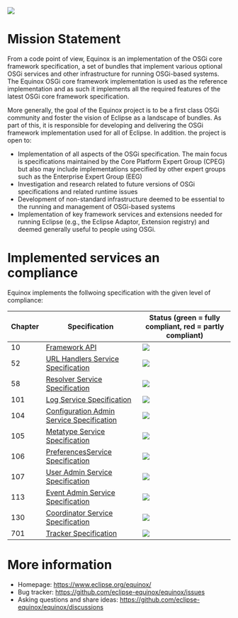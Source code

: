 ![](https://www.eclipse.org/equinox/images/logo.png)

# Mission Statement

From a code point of view, Equinox is an implementation of the OSGi core framework specification, a set of bundles that implement various optional OSGi services and other infrastructure for running OSGi-based systems. The Equinox OSGi core framework implementation is used as the reference implementation and as such it implements all the required features of the latest OSGi core framework specification.

More generally, the goal of the Equinox project is to be a first class OSGi community and foster the vision of Eclipse as a landscape of bundles. As part of this, it is responsible for developing and delivering the OSGi framework implementation used for all of Eclipse. In addition. the project is open to:

- Implementation of all aspects of the OSGi specification. The main focus is specifications maintained by the Core Platform Expert Group (CPEG) but also may include implementations specified by other expert groups such as the Enterprise Expert Group (EEG)
- Investigation and research related to future versions of OSGi specifications and related runtime issues
- Development of non-standard infrastructure deemed to be essential to the running and management of OSGi-based systems
- Implementation of key framework services and extensions needed for running Eclipse (e.g., the Eclipse Adaptor, Extension registry) and deemed generally useful to people using OSGi.

# Implemented services an compliance

Equinox implements the follwoing specification with the given level of compliance:

| Chapter | Specification | Status (green = fully compliant, red = partly compliant)|
|---|---|---|
| 10 | [Framework API](https://docs.osgi.org/specification/osgi.core/8.0.0/framework.api.html) | ![](https://gist.githubusercontent.com/eclipse-equinox-bot/d941fe2a4992a018d88e778b48ee3135/raw/tck-badge-framework.svg) |
| 52 | [URL Handlers Service Specification](https://docs.osgi.org/specification/osgi.core/8.0.0/service.url.html) | ![](https://gist.githubusercontent.com/eclipse-equinox-bot/d941fe2a4992a018d88e778b48ee3135/raw/tck-badge-url.svg) |
| 58 | [Resolver Service Specification](https://docs.osgi.org/specification/osgi.core/8.0.0/service.resolver.html) | ![](https://gist.githubusercontent.com/eclipse-equinox-bot/d941fe2a4992a018d88e778b48ee3135/raw/tck-badge-resolver.svg) |
| 101 | [Log Service Specification](https://docs.osgi.org/specification/osgi.core/8.0.0/service.log.html) | ![](https://gist.githubusercontent.com/eclipse-equinox-bot/d941fe2a4992a018d88e778b48ee3135/raw/tck-badge-log.svg) |
| 104 | [Configuration Admin Service Specification](https://docs.osgi.org/specification/osgi.cmpn/8.1.0/service.cm.html) | ![](https://gist.githubusercontent.com/eclipse-equinox-bot/d941fe2a4992a018d88e778b48ee3135/raw/tck-badge-cm.svg) |
| 105 | [Metatype Service Specification](https://docs.osgi.org/specification/osgi.cmpn/8.1.0/service.metatype.html) | ![](https://gist.githubusercontent.com/eclipse-equinox-bot/d941fe2a4992a018d88e778b48ee3135/raw/tck-badge-metatype.svg) |
| 106 | [PreferencesService Specification](https://docs.osgi.org/specification/osgi.cmpn/8.1.0/service.prefs.html) | ![](https://gist.githubusercontent.com/eclipse-equinox-bot/d941fe2a4992a018d88e778b48ee3135/raw/tck-badge-preferences.svg) |
| 107 | [User Admin Service Specification](https://docs.osgi.org/specification/osgi.cmpn/8.1.0/service.useradmin.html) | ![](https://gist.githubusercontent.com/eclipse-equinox-bot/d941fe2a4992a018d88e778b48ee3135/raw/tck-badge-useradmin.svg) |
| 113 | [Event Admin Service Specification](https://docs.osgi.org/specification/osgi.cmpn/8.1.0/service.event.html) | ![](https://gist.githubusercontent.com/eclipse-equinox-bot/d941fe2a4992a018d88e778b48ee3135/raw/tck-badge-event.svg) |
| 130 | [Coordinator Service Specification](https://docs.osgi.org/specification/osgi.cmpn/8.1.0/service.coordinator.html) | ![](https://gist.githubusercontent.com/eclipse-equinox-bot/d941fe2a4992a018d88e778b48ee3135/raw/tck-badge-coordinator.svg) |
| 701 | [Tracker Specification](https://docs.osgi.org/specification/osgi.core/8.0.0/util.tracker.html) | ![](https://gist.githubusercontent.com/eclipse-equinox-bot/d941fe2a4992a018d88e778b48ee3135/raw/tck-badge-tracker.svg) |


# More information

- Homepage: https://www.eclipse.org/equinox/
- Bug tracker: https://github.com/eclipse-equinox/equinox/issues
- Asking questions and share ideas: https://github.com/eclipse-equinox/equinox/discussions

